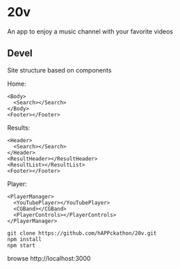 # 20v
An app to enjoy a music channel with your favorite videos

## Devel
Site structure based on components

Home: 
````
<Body>
  <Search></Search>
</Body>
<Footer></Footer>
````
Results: 
````
<Header>
  <Search></Search>
</Header>
<ResultHeader></ResultHeader>
<ResultList></ResultList>
<Footer></Footer>
````
Player:
````
<PlayerManager>
  <YouTubePlayer></YouTubePlayer>
  <CGBand></CGBand>
  <PlayerControls></PlayerControls>
</PlayerManager>
````
````
git clone https://github.com/hAPPckathon/20v.git
npm install
npm start
````
browse http://localhost:3000
